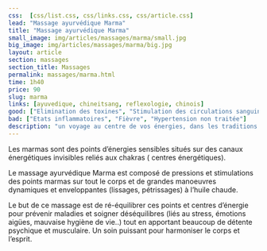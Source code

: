 ```yaml
---
css:  [css/list.css, css/links.css, css/article.css]
lead: "Massage ayurvédique Marma"
title: "Massage ayurvédique Marma"
small_image: img/articles/massages/marma/small.jpg
big_image: img/articles/massages/marma/big.jpg
layout: article
section: massages
section_title: Massages
permalink: massages/marma.html
time: 1h40
price: 90
slug: marma
links: [ayuvedique, chineitsang, reflexologie, chinois]
good: ["Elimination des toxines", "Stimulation des circulations sanguine et lymphatique", "Retrouver de l'énergie"]
bad: ["Etats inflammatoires", "Fièvre", "Hypertension non traitée"]
description: "un voyage au centre de vos énergies, dans les traditions de l’Inde."
---
```


Les marmas sont des points d’énergies sensibles 
situés sur des canaux énergétiques invisibles 
reliés aux chakras ( centres énergétiques).

Le massage ayurvédique Marma est composé 
de pressions et stimulations des points marmas 
sur tout le corps et de grandes manoeuvres  
dynamiques et enveloppantes (lissages, 
pétrissages) à l’huile chaude.

Le but de ce massage est de ré-équilibrer ces 
points et centres d’énergie pour prévenir 
maladies et soigner déséquilibres (liés au stress,
émotions aigües, mauvaise hygiène de vie..) 
tout en apportant beaucoup de détente 
psychique et musculaire.
Un soin puissant pour harmoniser le corps et l’esprit.


